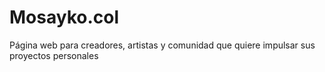 # Mosayko.col
Página web para creadores, artistas y comunidad que quiere impulsar sus proyectos personales 

